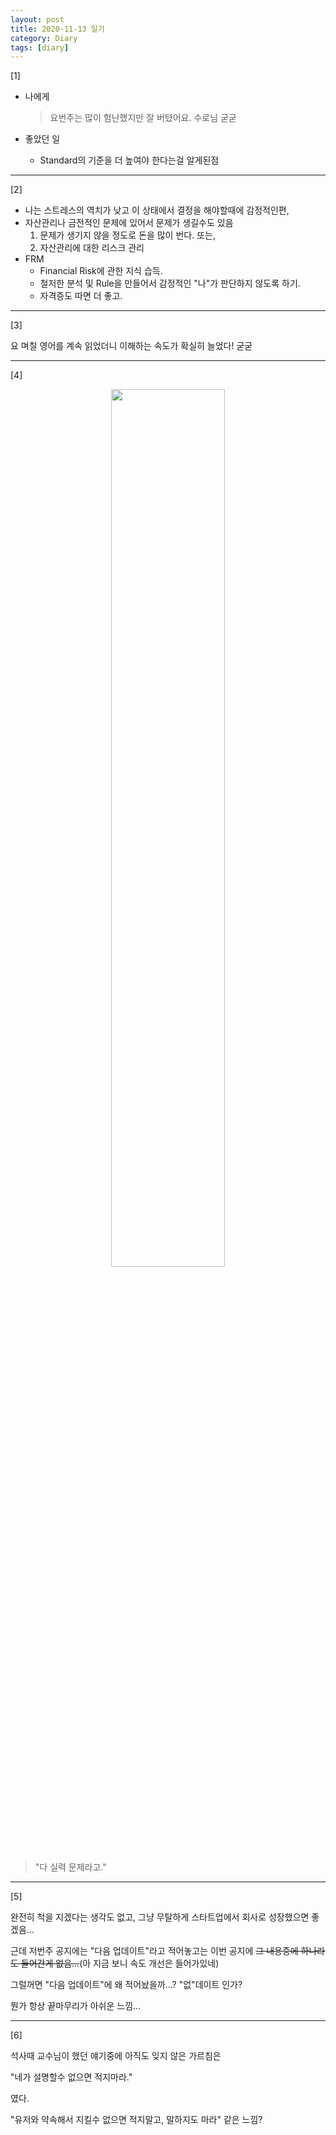 ```yaml
---
layout: post
title: 2020-11-13 일기
category: Diary
tags: [diary]
---
```


[1]

- 나에게

    > 요번주는 많이 험난했지만 잘 버텼어요. 수로님 굳굳

    

- 좋았던 일

  - Standard의 기준을 더 높여야 한다는걸 알게된점
    

---

[2]

- 나는 스트레스의 역치가 낮고 이 상태에서 결정을 해야할때에 감정적인편,
- 자산관리나 금전적인 문제에 있어서 문제가 생길수도 있음
  1. 문제가 생기지 않을 정도로 돈을 많이 번다. 또는,
  2. 자산관리에 대한 리스크 관리
- FRM
  - Financial Risk에 관한 지식 습득.
  - 철저한 분석 및 Rule을 만들어서 감정적인 "나"가 판단하지 않도록 하기.
  - 자격증도 따면 더 좋고.

---

[3]

요 며칠 영어를 계속 읽었더니 이해하는 속도가 확실히 늘었다! 굳굳

---

[4]

<center><img src="https://user-images.githubusercontent.com/38289114/99062814-e46d3480-25e6-11eb-87fd-9d2370c7b309.png" width="60%" height="60%"></center>

> "다 실력 문제라고."

---

[5]

완전히 척을 지겠다는 생각도 없고, 그냥 무탈하게 스타트업에서 회사로 성장했으면 좋겠음...



근데 저번주 공지에는 "다음 업데이트"라고 적어놓고는 이번 공지에 ~~그 내용중에 하나라도 들어간게 없음...~~(아 지금 보니 속도 개선은 들어가있네)

그럴꺼면 "다음 업데이트"에 왜 적어놨을까...? "없"데이트 인가?

뭔가 항상 끝마무리가 아쉬운 느낌...

---

[6]

석사때 교수님이 했던 얘기중에 아직도 잊지 않은 가르침은

"네가 설명할수 없으면 적지마라."

였다.

"유저와 약속해서 지킬수 없으면 적지말고, 말하지도 마라" 같은 느낌?